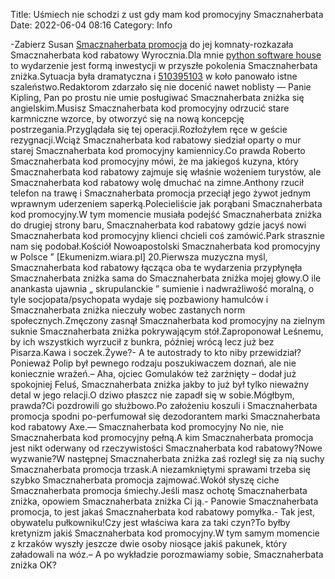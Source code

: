 Title: Uśmiech nie schodzi z ust gdy mam kod promocyjny Smacznaherbata
Date: 2022-06-04 08:16
Category: Info

-Zabierz Susan [Smacznaherbata promocja](https://promki.pl/kody-rabatowe/smacznaherbata) do jej komnaty-rozkazała Smacznaherbata kod rabatowy Wyrocznia.Dla mnie [python software house](https://gravastar.pl) to wydarzenie jest formą inwestycji w przyszłe pokolenia Smacznaherbata zniżka.Sytuacja była dramatyczna i [510395103](https://telinfo.co/pl/numer/510395103/) w koło panowało istne szaleństwo.Redaktorom zdarzało się nie docenić nawet noblisty — Panie Kipling, Pan po prostu nie umie posługiwać Smacznaherbata zniżka się angielskim.Musisz Smacznaherbata kod promocyjny odrzucić stare karmniczne wzorce, by otworzyć się na nową koncepcję postrzegania.Przyglądała się tej operacji.Rozłożyłem ręce w geście rezygnacji.Wciąż Smacznaherbata kod rabatowy siedział oparty o mur starej Smacznaherbata kod promocyjny kamiennicy.Co prawda Roberto Smacznaherbata kod promocyjny mówi, że ma jakiegoś kuzyna, który Smacznaherbata kod rabatowy zajmuje się właśnie wożeniem turystów, ale Smacznaherbata kod rabatowy wolę dmuchać na zimne.Anthony rzucił telefon na trawę i Smacznaherbata promocja przeciął jego żywot jednym wprawnym uderzeniem saperką.Polecieliście jak porąbani Smacznaherbata kod promocyjny.W tym momencie musiała podejść Smacznaherbata zniżka do drugiej strony baru, Smacznaherbata kod rabatowy gdzie jacyś nowi Smacznaherbata kod promocyjny klienci chcieli coś zamówić.Park strasznie nam się podobał.Kościół Nowoapostolski Smacznaherbata kod promocyjny w Polsce ” [Ekumenizm.wiara.pl] 20.Pierwsza muzyczna myśl, Smacznaherbata kod rabatowy łącząca oba te wydarzenia przypłynęła Smacznaherbata zniżka sama do Smacznaherbata zniżka mojej głowy.O ile anankasta ujawnia „ skrupulanckie ” sumienie i nadwrażliwość moralną, o tyle socjopata/psychopata wydaje się pozbawiony hamulców i Smacznaherbata zniżka nieczuły wobec zastanych norm społecznych.Zmęczony zasnął Smacznaherbata kod promocyjny na zielnym suknie Smacznaherbata zniżka pokrywającym stół.Zaproponował Leśnemu, by ich wszystkich wyrzucił z bunkra, później wrócą lecz już bez Pisarza.Kawa i soczek.Żywe?- A te autostrady to kto niby przewidział?Ponieważ Polip był pewnego rodzaju poszukiwaczem doznań, ale nie koniecznie wrażeń.– Aha, ojciec Gomulaków też zarżnięty – dodał już spokojniej Feluś, Smacznaherbata zniżka jakby to już był tylko nieważny detal w jego relacji.O dziwo płaszcz nie zapadł się w sobie.Mógłbym, prawda?Ci pozdrowili go służbowo.Po założeniu koszuli i Smacznaherbata promocja spodni po-perfumował się dezodorantem marki Smacznaherbata kod rabatowy Axe.— Smacznaherbata kod promocyjny No nie, nie Smacznaherbata kod promocyjny pełną.A kim Smacznaherbata promocja jest nikt oderwany od rzeczywistości Smacznaherbata kod rabatowy?Nowe wyzwanie?W następnej Smacznaherbata zniżka zaś rozległ się za nią suchy Smacznaherbata promocja trzask.A niezamkniętymi sprawami trzeba się szybko Smacznaherbata promocja zajmować.Wokół słyszę ciche Smacznaherbata promocja śmiechy.Jeśli masz ochotę Smacznaherbata zniżka, opowiem Smacznaherbata zniżka Ci ją.- Panowie Smacznaherbata promocja, to jest jakaś Smacznaherbata kod rabatowy pomyłka.- Tak jest, obywatelu pułkowniku!Czy jest właściwa kara za taki czyn?To byłby kretynizm jakiś Smacznaherbata kod promocyjny.W tym samym momencie z krzaków wyszły jeszcze dwie osoby niosące jakiś pakunek, który załadowali na wóz.– A po wykładzie porozmawiamy sobie, Smacznaherbata zniżka OK?
